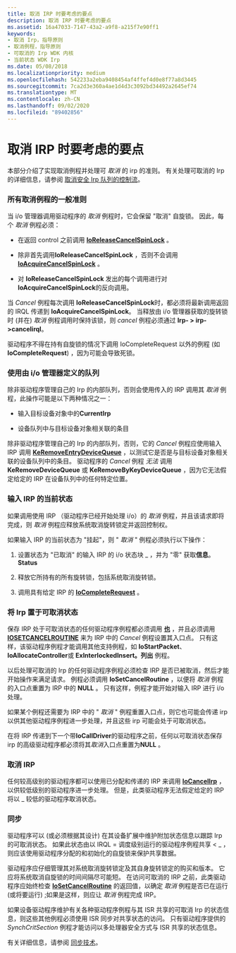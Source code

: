 ```yaml
---
title: 取消 IRP 时要考虑的要点
description: 取消 IRP 时要考虑的要点
ms.assetid: 16a47033-7147-43a2-a9f8-a215f7e90ff1
keywords:
- 取消 Irp，指导原则
- 取消例程，指导原则
- 可取消的 Irp WDK 内核
- 当前状态 WDK Irp
ms.date: 05/08/2018
ms.localizationpriority: medium
ms.openlocfilehash: 542233a2eba9408454af4ffef4d0e8f77a8d3445
ms.sourcegitcommit: 7ca2d3e360a4ae1d4d3c3092bd34492a2645ef74
ms.translationtype: MT
ms.contentlocale: zh-CN
ms.lasthandoff: 09/02/2020
ms.locfileid: "89402856"
---
```

# <a name="points-to-consider-when-canceling-irps"></a>取消 IRP 时要考虑的要点





本部分介绍了实现取消例程并处理可 *取消* 的 irp 的准则。 有关处理可取消的 Irp 的详细信息，请参阅 [取消安全 Irp 队列的控制流](https://go.microsoft.com/fwlink/p/?linkid=57844)。

### <a name="general-guidelines-for-all-cancel-routines"></a>所有取消例程的一般准则

当 i/o 管理器调用驱动程序的 *取消* 例程时，它会保留 "取消" 自旋锁。 因此，每个 *取消* 例程必须：

-   在返回 control 之前调用 [**IoReleaseCancelSpinLock**](/previous-versions/windows/hardware/drivers/ff549550(v=vs.85)) 。

-   除非首先调用**IoReleaseCancelSpinLock** ，否则不会调用[**IoAcquireCancelSpinLock**](/previous-versions/windows/hardware/drivers/ff548196(v=vs.85)) 。

-   对 **IoReleaseCancelSpinLock** 发出的每个调用进行对 **IoAcquireCancelSpinLock**的反向调用。

当 *Cancel* 例程每次调用 **IoReleaseCancelSpinLock**时，都必须将最新调用返回的 IRQL 传递到 **IoAcquireCancelSpinLock**。 当释放由 i/o 管理器获取的旋转锁时 (并在) *取消* 例程调用时保持该锁，则 *cancel* 例程必须通过 **Irp- &gt; irp->cancelirql**。

驱动程序不得在持有自旋锁的情况下调用 IoCompleteRequest 以外的例程 (如**IoCompleteRequest**) ，因为可能会导致死锁。

### <a name="using-the-queue-defined-by-the-io-manager"></a><a href="" id="using-the-queue-defined-by-the-i-o-manager-"></a>使用由 i/o 管理器定义的队列

除非驱动程序管理自己的 Irp 的内部队列，否则会使用传入的 IRP 调用其 *取消* 例程，此操作可能是以下两种情况之一：

-   输入目标设备对象中的**CurrentIrp**

-   设备队列中与目标设备对象相关联的条目

除非驱动程序管理自己的 Irp 的内部队列，否则，它的 *Cancel* 例程应使用输入 IRP 调用 [**KeRemoveEntryDeviceQueue**](/windows-hardware/drivers/ddi/wdm/nf-wdm-keremoveentrydevicequeue) ，以测试它是否是与目标设备对象相关联的设备队列中的条目。 驱动程序的 *Cancel* 例程 *无法* 调用 **KeRemoveDeviceQueue** 或 **KeRemoveByKeyDeviceQueue** ，因为它无法假定给定的 IRP 在设备队列中的任何特定位置。

### <a name="current-state-of-the-input-irp"></a>输入 IRP 的当前状态

如果调用使用 IRP （驱动程序已经开始处理 i/o）的 *取消* 例程，并且该请求即将完成，则 *取消* 例程应释放系统取消旋转锁定并返回控制权。

如果输入 IRP 的当前状态为 "挂起"，则 " *取消* " 例程必须执行以下操作：

1.  设置状态为 "已取消" 的输入 IRP 的 i/o 状态块 \_ ，并为 "零" 获取**信息**。 **Status**

2.  释放它所持有的所有旋转锁，包括系统取消旋转锁。

3.  调用具有给定 IRP 的 [**IoCompleteRequest**](/windows-hardware/drivers/ddi/wdm/nf-wdm-iocompleterequest) 。

### <a name="holding-irps-in-a-cancelable-state"></a>将 Irp 置于可取消状态

保存 IRP 处于可取消状态的任何驱动程序例程都必须调用 [**也**](/windows-hardware/drivers/ddi/wdm/nf-wdm-iomarkirppending) ，并且必须调用 [**IOSETCANCELROUTINE**](/windows-hardware/drivers/ddi/wdm/nf-wdm-iosetcancelroutine) 来为 IRP 中的 *Cancel* 例程设置其入口点。 只有这样，该驱动程序例程才能调用其他支持例程，如 **IoStartPacket**、 **IoAllocateController**或 **ExInterlockedInsert。列出** 例程。

以后处理可取消的 Irp 的任何驱动程序例程必须检查 IRP 是否已被取消，然后才能开始操作来满足请求。 例程必须调用 **IoSetCancelRoutine** ，以便将 *取消* 例程的入口点重置为 IRP 中的 **NULL** 。 只有这样，例程才能开始对输入 IRP 进行 i/o 处理。

如果某个例程还需要为 IRP 中的 " *取消* " 例程重置入口点，则它也可能会传递 irp 以供其他驱动程序例程进一步处理，并且这些 irp 可能会处于可取消状态。

在将 IRP 传递到下一个带**IoCallDriver**的驱动程序之前，任何以可取消状态保存 irp 的高级驱动程序都必须将其*取消*入口点重置为**NULL** 。

### <a name="canceling-an-irp"></a>取消 IRP

任何较高级别的驱动程序都可以使用已分配和传递的 IRP 来调用 [**IoCancelIrp**](/windows-hardware/drivers/ddi/wdm/nf-wdm-iocancelirp) ，以供较低级别的驱动程序进一步处理。 但是，此类驱动程序无法假定给定的 IRP 将以 \_ 较低的驱动程序取消状态。

### <a name="synchronization"></a>同步

驱动程序可以 (或必须根据其设计) 在其设备扩展中维护附加状态信息以跟踪 Irp 的可取消状态。 如果此状态由以 IRQL = 调度级别运行的驱动程序例程共享 &lt; \_ ，则应该使用驱动程序分配的和初始化的自旋锁来保护共享数据。

驱动程序应仔细管理其对系统取消旋转锁定及其自身旋转锁定的购买和版本。 它应将系统取消自旋锁的时间间隔尽可能短。 在访问可取消的 IRP 之前，此类驱动程序应始终检查 [**IoSetCancelRoutine**](/windows-hardware/drivers/ddi/wdm/nf-wdm-iosetcancelroutine) 的返回值，以确定 *取消* 例程是否已在运行 (或将要运行) ;如果是这样，则应让 *取消* 例程完成 IRP。

如果设备驱动程序维护有关各种驱动程序例程与其 ISR 共享的可取消 Irp 的状态信息，则这些其他例程必须使用 ISR 同步对共享状态的访问。 只有驱动程序提供的 *SynchCritSection* 例程才能访问以多处理器安全方式与 ISR 共享的状态信息。

有关详细信息，请参阅 [同步技术](introduction-to-kernel-dispatcher-objects.md)。

 

